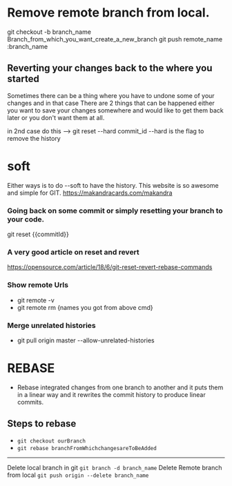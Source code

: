# Remove remote branch from local.
git checkout -b branch_name Branch_from_which_you_want_create_a_new_branch
git push remote_name :branch_name
## Reverting your changes back to the where you started
Sometimes there can be a thing where you have to undone some of your changes and in that case
There are 2 things that can be happened either you want to save your changes somewhere and would like to get them back later or
you don't want them at all.

in 2nd case do this --> git reset --hard commit_id
--hard is the flag to remove the history
# soft
Either ways is to do --soft to have the history.
This website is so awesome and simple for GIT.
https://makandracards.com/makandra

### Going back on some commit or simply resetting your branch to your code.
git reset {{commitId}} 

### A very good article on reset and revert
https://opensource.com/article/18/6/git-reset-revert-rebase-commands

### Show remote Urls
 - git remote -v
 - git remote rm {names you got from above cmd}
 
### Merge unrelated histories
- git pull origin master --allow-unrelated-histories

# REBASE
- Rebase integrated changes from one branch to another and it puts them in a linear way and it rewrites the commit history to produce linear commits.
## Steps to rebase 
- `git checkout ourBranch`
- `git rebase branchFromWhichchangesareToBeAdded`


---
Delete local branch in git ```git branch -d branch_name```
Delete Remote branch from local ```git push origin --delete branch_name```
